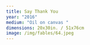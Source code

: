 ```yaml
---
title: Say Thank You
year: "2016"
medium: "Oil on canvas "
dimensions: 20x30in. / 51x76cm
image: /img/fables/64.jpeg
---
```





